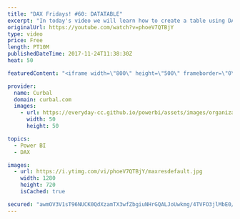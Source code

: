 ```yaml
---
title: "DAX Fridays! #60: DATATABLE"
excerpt: "In today's video we will learn how to create a table using DAX where you can specify the column name and the column data type while creating it.  To download the sample file: https://curbal.com/blog/glossary/datatable-dax  Other ways to create a data table: https://www.youtube.com/watch?v=cvzDJM0ZxE0"
originalUrl: https://youtube.com/watch?v=phoeV7QTBjY
type: video
price: Free
length: PT10M
publishedDateTime: 2017-11-24T11:38:30Z
heat: 50

featuredContent: "<iframe width=\"800\" height=\"500\" frameborder=\"0\" src=\"https://www.youtube.com/embed/phoeV7QTBjY\" allow=\"accelerometer; autoplay; encrypted-media; gyroscope; picture-in-picture\" allowfullscreen></iframe>"

provider:
  name: Curbal
  domain: curbal.com
  images:
    - url: https://everyday-cc.github.io/powerbi/assets/images/organizations/curbal.com-50x50.jpg
      width: 50
      height: 50

topics:
  - Power BI
  - DAX

images:
  - url: https://i.ytimg.com/vi/phoeV7QTBjY/maxresdefault.jpg
    width: 1280
    height: 720
    isCached: true

secured: "awmOV3V1sT96NUCK0QdXzamTX3wfZbgiuNHrGQALJoUwkmg/4TVFO3jlMbE0/5nJpfIe6Kxw/i00+/53zdITAuAtKbqSknvYCFiCC4rbVOFpW6ip4is1cA5DATBcTLmCRhqqRGXAg5LnxUCdATVxZ+aHjLT6oe+HDw/y5I+++9f2P5Fd4r16mvCJzh/S9CErzY7poH1Op4BLGg5XRwJ7O2TWp+RG+ZOouT9AxwvVH+bygmqx9mj7YeUmE24/iOVMyS8m8EcQ63ZuLPZf/n8Q1sQQiclNL1I/xgvjNRYn/X7nfQU3mxO8cPQzlOXfpWdOFVazWvszSXlIembEiVMPcdMCKOfXWDiWCcXSOS82ODcD7d/LOBl78/iENGvuooBaA5NqL7dcH9cgt3zhpKohcY+iIsOBVWUqU+qfnjLrLUs=;xJm4E9nB2U48ltbtuVnAAQ=="
---
```


